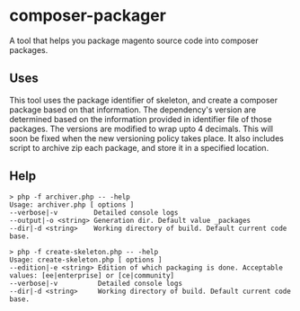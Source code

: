 composer-packager
=================

A tool that helps you package magento source code into composer packages.

Uses
---
This tool uses the package identifier of skeleton, and create a composer package based on that information.
The dependency's version are determined based on the information provided in identifier file of those packages. 
The versions are modified to wrap upto 4 decimals. This will soon be fixed when the new versioning policy takes place.
It also includes script to archive zip each package, and store it in a specified location.


Help
---

```shell
> php -f archiver.php -- -help
Usage: archiver.php [ options ]
--verbose|-v         Detailed console logs
--output|-o <string> Generation dir. Default value _packages
--dir|-d <string>    Working directory of build. Default current code base.

```

```shell
> php -f create-skeleton.php -- -help
Usage: create-skeleton.php [ options ]
--edition|-e <string> Edition of which packaging is done. Acceptable values: [ee|enterprise] or [ce|community]
--verbose|-v          Detailed console logs
--dir|-d <string>     Working directory of build. Default current code base.

```